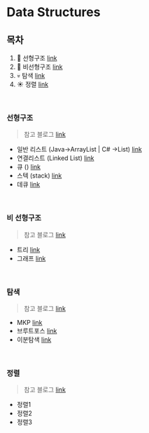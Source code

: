 # Data Structures

## 목차
1. :leaves: 선형구조 [link](#MailService)
1. :dizzy: 비선형구조 [link](#CMathLib)
1. :skull: 탐색 [link](#MailService)
1. :sunny: 정렬 [link](#MailService)

<br>

### 선형구조
> 참고 블로그 [link](https://github.com/KimUihyeon/Utility/tree/master/MailService) 
 * 일반 리스트 (Java->ArrayList | C# ->List) [link](#) 
 * 연결리스트 (Linked List)  [link](#) 
 * 큐 ()  [link](#) 
 * 스텍 (stack)  [link](#) 
 * 데큐 [link](#) 

<br>

### 비 선형구조
> 참고 블로그 [link](https://github.com/KimUihyeon/Utility/tree/master/MailService) 
 * 트리 [link](#) 
 * 그래프  [link](#) 

<br>


### 탐색
> 참고 블로그 [link](#) 
 * MKP [link](#) 
 * 브루트포스 [link](#) 
 * 이분탐색 [link](#) 

<br>


### 정렬
> 참고 블로그 [link](#) 
 * 정렬1
 * 정렬2
 * 정렬3

<br>